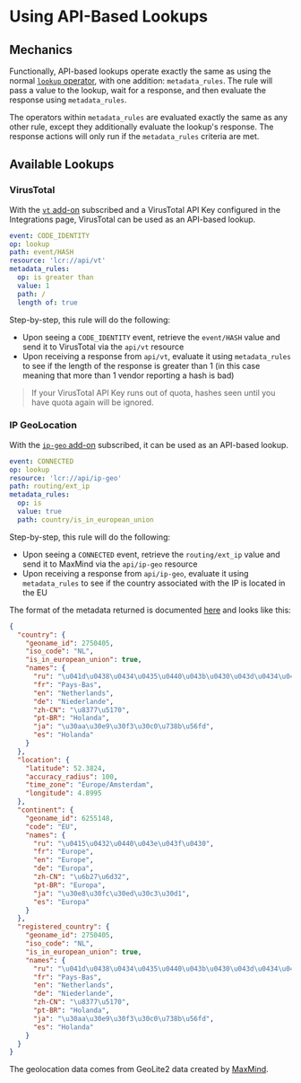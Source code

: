 # Using API-Based Lookups

## Mechanics

Functionally, API-based lookups operate exactly the same as using the normal [`lookup` operator](operators.md#lookup), with one addition: `metadata_rules`. The rule will pass a value to the lookup, wait for a response, and then evaluate the response using `metadata_rules`.

The operators within `metadata_rules` are evaluated exactly the same as any other rule, except they additionally evaluate the lookup's response. The response actions will only run if the `metadata_rules` criteria are met.

## Available Lookups

### VirusTotal

With the [`vt` add-on](https://app.limacharlie.io/add-ons/detail/vt) subscribed and a VirusTotal API Key configured in the Integrations page, VirusTotal can be used as an API-based lookup.

```yaml
event: CODE_IDENTITY
op: lookup
path: event/HASH
resource: 'lcr://api/vt'
metadata_rules:
  op: is greater than
  value: 1
  path: /
  length of: true
```

Step-by-step, this rule will do the following:

* Upon seeing a `CODE_IDENTITY` event, retrieve the `event/HASH` value and send it to VirusTotal via the `api/vt` resource
* Upon receiving a response from `api/vt`, evaluate it using `metadata_rules` to see if the length of the response is greater than 1 (in this case meaning that more than 1 vendor reporting a hash is bad)

> If your VirusTotal API Key runs out of quota, hashes seen until you have quota again will be ignored.

### IP GeoLocation

With the [`ip-geo` add-on](https://app.limacharlie.io/add-ons/detail/ip-geo) subscribed, it can be used as an API-based lookup.

```yaml
event: CONNECTED
op: lookup
resource: 'lcr://api/ip-geo'
path: routing/ext_ip
metadata_rules:
  op: is
  value: true
  path: country/is_in_european_union
```

Step-by-step, this rule will do the following:

* Upon seeing a `CONNECTED` event, retrieve the `routing/ext_ip` value and send it to MaxMind via the `api/ip-geo` resource
* Upon receiving a response from `api/ip-geo`, evaluate it using `metadata_rules` to see if the country associated with the IP is located in the EU

The format of the metadata returned is documented [here](https://github.com/maxmind/MaxMind-DB-Reader-python) and looks like this:

```json
{
  "country": {
    "geoname_id": 2750405,
    "iso_code": "NL",
    "is_in_european_union": true,
    "names": {
      "ru": "\u041d\u0438\u0434\u0435\u0440\u043b\u0430\u043d\u0434\u044b",
      "fr": "Pays-Bas",
      "en": "Netherlands",
      "de": "Niederlande",
      "zh-CN": "\u8377\u5170",
      "pt-BR": "Holanda",
      "ja": "\u30aa\u30e9\u30f3\u30c0\u738b\u56fd",
      "es": "Holanda"
    }
  },
  "location": {
    "latitude": 52.3824,
    "accuracy_radius": 100,
    "time_zone": "Europe/Amsterdam",
    "longitude": 4.8995
  },
  "continent": {
    "geoname_id": 6255148,
    "code": "EU",
    "names": {
      "ru": "\u0415\u0432\u0440\u043e\u043f\u0430",
      "fr": "Europe",
      "en": "Europe",
      "de": "Europa",
      "zh-CN": "\u6b27\u6d32",
      "pt-BR": "Europa",
      "ja": "\u30e8\u30fc\u30ed\u30c3\u30d1",
      "es": "Europa"
    }
  },
  "registered_country": {
    "geoname_id": 2750405,
    "iso_code": "NL",
    "is_in_european_union": true,
    "names": {
      "ru": "\u041d\u0438\u0434\u0435\u0440\u043b\u0430\u043d\u0434\u044b",
      "fr": "Pays-Bas",
      "en": "Netherlands",
      "de": "Niederlande",
      "zh-CN": "\u8377\u5170",
      "pt-BR": "Holanda",
      "ja": "\u30aa\u30e9\u30f3\u30c0\u738b\u56fd",
      "es": "Holanda"
    }
  }
}
```
The geolocation data comes from GeoLite2 data created by [MaxMind](http://www.maxmind.com).
